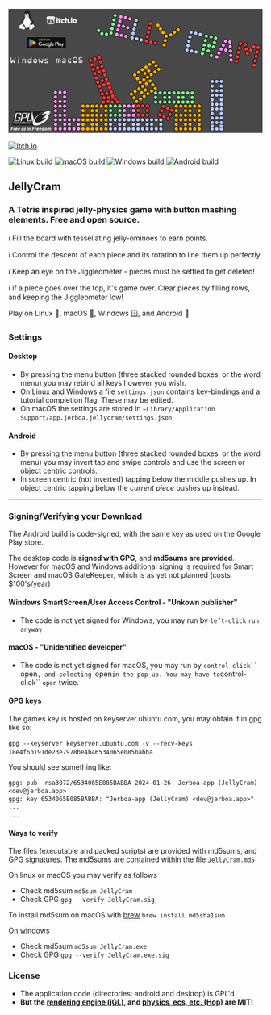 ![jelly cram feature-graphics](https://github.com/JerboaBurrow/JellyCram/blob/main/common/jellycram-feature.png)

[![Itch.io](https://img.shields.io/badge/Itch-%23FF0B34.svg?style=for-the-badge&logo=Itch.io&logoColor=white)](https://jerboa-app.itch.io/jelly-cram)  

[![Linux build](https://github.com/JerboaBurrow/JellyCram/actions/workflows/build-linux.yml/badge.svg)](https://github.com/JerboaBurrow/JellyCram/actions/workflows/build-linux.yml) [![macOS build](https://github.com/JerboaBurrow/JellyCram/actions/workflows/build-macos.yml/badge.svg)](https://github.com/JerboaBurrow/JellyCram/actions/workflows/build-macos.yml) [![Windows build](https://github.com/JerboaBurrow/JellyCram/actions/workflows/build-windows.yml/badge.svg)](https://github.com/JerboaBurrow/JellyCram/actions/workflows/build-windows.yml) [![Android build](https://github.com/JerboaBurrow/JellyCram/actions/workflows/build-android.yml/badge.svg)](https://github.com/JerboaBurrow/JellyCram/actions/workflows/build-android.yml)

## JellyCram

### A Tetris inspired jelly-physics game with button mashing elements. Free and open source.

ℹ️ Fill the board with tessellating jelly-ominoes to earn points. 

ℹ️ Control the descent of each piece and its rotation to line them up perfectly.

ℹ️ Keep an eye on the Jiggleometer - pieces must be settled to get deleted!

ℹ️ if a piece goes over the top, it's game over. Clear pieces by filling rows, and keeping the Jiggleometer low!

Play on Linux 🐧, macOS 🍎, Windows 🪟, and Android 🤖

### Settings

#### Desktop

- By pressing the menu button (three stacked rounded boxes, or the word menu) you may rebind all keys however you wish.
- On Linux and Windows a file ```settings.json``` contains key-bindings and a tutorial completion flag. These may be edited.
- On macOS the settings are stored in ```~Library/Application Support/app.jerboa.jellycram/settings.json```

#### Android

- By pressing the menu button (three stacked rounded boxes, or the word menu) you may invert tap and swipe controls and use the screen or object centric controls.
- In screen centric (not inverted) tapping below the middle pushes up. In object centric tapping below the *current piece* pushes up instead.

---

### Signing/Verifying your Download

The Android build is code-signed, with the same key as used on the Google Play store.

The desktop code is **signed with GPG**, and **md5sums are provided**. However for macOS and Windows additional signing is required for Smart Screen and macOS GateKeeper, which is as yet not planned (costs $100's/year)

#### Windows SmartScreen/User Access Control - "Unkown publisher"

- The code is not yet signed for Windows, you may run by ```left-click``` ```run anyway```

#### macOS - "Unidentified developer"

- The code is not yet signed for macOS, you may run by ```control-click`` ```open```, and selecting ```open``` in the pop up. You may have to ```control-click`` ```open``` twice.


#### GPG keys

The games key is hosted on keyserver.ubuntu.com, you may obtain it in gpg like so:

```gpg --keyserver keyserver.ubuntu.com -v --recv-keys 18e4f6b191de23e7978be4b46534065e085babba```

You should see something like:

```
gpg: pub  rsa3072/6534065E085BABBA 2024-01-26  Jerboa-app (JellyCram) <dev@jerboa.app>
gpg: key 6534065E085BABBA: "Jerboa-app (JellyCram) <dev@jerboa.app>" ...
...
```

#### Ways to verify

The files (executable and packed scripts) are provided with md5sums, and GPG signatures. The md5sums are contained within the file ```JellyCram.md5```

On linux or macOS you may verify as follows

- Check md5sum ```md5sum JellyCram```
- Check GPG ```gpg --verify JellyCram.sig```

To install md5sum on macOS with [brew](https://formulae.brew.sh/formula/md5sha1sum) ```brew install md5sha1sum```

On windows 

- Check md5sum ```md5sum JellyCram.exe```
- Check GPG ```gpg --verify JellyCram.exe.sig```

### License

- The application code (directories: android and desktop) is GPL'd 
- **But the [rendering engine (jGL)](https://github.com/JerboaBurrow/jGL), and [physics, ecs, etc. (Hop)](https://github.com/JerboaBurrow/Hop) are MIT!** 

